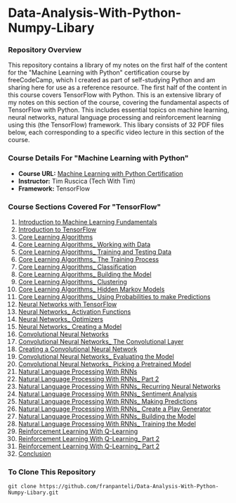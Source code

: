 # Data-Analysis-With-Python-Numpy-Libary
### Repository Overview 

This repository contains a library of my notes on the first half of the content for the "Machine Learning with Python" certification course by freeCodeCamp, which I created as part of self-studying Python and am sharing here for use as a reference resource. The first half of the content in this course covers TensorFlow with Python. This is an extensive library of my notes on this section of the course, covering the fundamental aspects of TensorFlow with Python. This includes essential topics on machine learning, neural networks, natural language processing and reinforcement learning using this (the TensorFlow) framework. This libary consists of 32 PDF files below, each corresponding to a specific video lecture in this section of the course. 

### Course Details For "Machine Learning with Python"
- **Course URL:** [Machine Learning with Python Certification](https://www.freecodecamp.org/learn/machine-learning-with-python/#tensorflow)
- **Instructor:** Tim Ruscica (Tech With Tim)
- **Framework:** TensorFlow
  
### Course Sections Covered For "TensorFlow"
1. [Introduction to Machine Learning Fundamentals](./1%20of%2032%20Introduction_%20Machine%20Learning%20Fundamentals.pdf)
2. [Introduction to TensorFlow](./2%20of%2032%20Introduction%20to%20TensorFlow.pdf)
3. [Core Learning Algorithms](./3%20of%2032%20Core%20Learning%20Algorithms.pdf)
4. [Core Learning Algorithms_ Working with Data](./4%20of%2032%20Core%20Learning%20Algorithms_%20Working%20with%20Data.pdf)
5. [Core Learning Algorithms_ Training and Testing Data](./5%20of%2032%20Core%20Learning%20Algorithms_%20Training%20and%20Testing%20Data.pdf)
6. [Core Learning Algorithms_ The Training Process](./6%20of%2032%20Core%20Learning%20Algorithms_%20The%20Training%20Process.pdf)
7. [Core Learning Algorithms_ Classification](./7%20of%2032%20Core%20Learning%20Algorithms_%20Classification.pdf)
8. [Core Learning Algorithms_ Building the Model](./8%20of%2032%20Core%20Learning%20Algorithms_%20Building%20the%20Model.pdf)
9. [Core Learning Algorithms_ Clustering](./9%20of%2032%20Core%20Learning%20Algorithms_%20Clustering.pdf)
10. [Core Learning Algorithms_ Hidden Markov Models](./10%20of%2032%20Core%20Learning%20Algorithms_%20Hidden%20Markov%20Models.pdf)
11. [Core Learning Algorithms_ Using Probabilities to make Predictions](./11%20of%2032%20Core%20Learning%20Algorithms_%20Using%20Probabilities%20to%20make%20Predictions.pdf)
12. [Neural Networks with TensorFlow](./12%20of%2032%20Neural%20Networks%20with%20TensorFlow.pdf)
13. [Neural Networks_ Activation Functions](./13%20of%2032%20Neural%20Networks_%20Activation%20Functions.pdf)
14. [Neural Networks_ Optimizers](./14%20of%2032%20Neural%20Networks_%20Optimizers.pdf)
15. [Neural Networks_ Creating a Model](./15%20of%2032%20Neural%20Networks_%20Creating%20a%20Model.pdf)
16. [Convolutional Neural Networks](./16%20of%2032%20Convolutional%20Neural%20Networks.pdf)
17. [Convolutional Neural Networks_ The Convolutional Layer](./17%20of%2032%20Convolutional%20Neural%20Networks_%20The%20Convolutional%20Layer.pdf)
18. [Creating a Convolutional Neural Network](./18%20of%2032%20Creating%20a%20Convolutional%20Neural%20Network.pdf)
19. [Convolutional Neural Networks_ Evaluating the Model](./19%20of%2032%20Convolutional%20Neural%20Networks_%20Evaluating%20the%20Model.pdf)
20. [Convolutional Neural Networks_ Picking a Pretrained Model](./20%20of%2032%20Convolutional%20Neural%20Networks_%20Picking%20a%20Pretrained%20Model.pdf)
21. [Natural Language Processing With RNNs](./21%20of%2032%20Natural%20Language%20Processing%20With%20RNNs.pdf)
22. [Natural Language Processing With RNNs_ Part 2](./22%20of%2032%20Natural%20Language%20Processing%20With%20RNNs_%20Part%202.pdf)
23. [Natural Language Processing With RNNs_ Recurring Neural Networks](./23%20of%2032%20Natural%20Language%20Processing%20With%20RNNs_%20Recurring%20Neural%20Networks.pdf)
24. [Natural Language Processing With RNNs_ Sentiment Analysis](./24%20of%2032%20Natural%20Language%20Processing%20With%20RNNs_%20Sentiment%20Analysis.pdf)
25. [Natural Language Processing With RNNs_ Making Predictions](./25%20of%2032%20Natural%20Language%20Processing%20With%20RNNs_%20Making%20Predictions.pdf)
26. [Natural Language Processing With RNNs_ Create a Play Generator](./26%20of%2032%20Natural%20Language%20Processing%20With%20RNNs_%20Create%20a%20Play%20Generator.pdf)
27. [Natural Language Processing With RNNs_ Building the Model](./27%20of%2032%20Natural%20Language%20Processing%20With%20RNNs_%20Building%20the%20Model.pdf)
28. [Natural Language Processing With RNNs_ Training the Model](./28%20of%2032%20Natural%20Language%20Processing%20With%20RNNs_%20Training%20the%20Model.pdf)
29. [Reinforcement Learning With Q-Learning](./29%20of%2032%20Reinforcement%20Learning%20With%20Q-Learning.pdf)
30. [Reinforcement Learning With Q-Learning_ Part 2](./30%20of%2032%20Reinforcement%20Learning%20With%20Q-Learning_%20Part%202.pdf)
31. [Reinforcement Learning With Q-Learning_ Part 2](./31%20of%2032%20Reinforcement%20Learning%20With%20Q-Learning_%20Part%202.pdf)
32. [Conclusion](./32%20of%2032%20Conclusion.pdf)

### To Clone This Repository
```
git clone https://github.com/franpanteli/Data-Analysis-With-Python-Numpy-Libary.git
```
